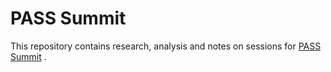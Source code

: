 PASS Summit
===========

This repository contains research, analysis and notes on sessions for [PASS Summit](http://www.sqlpass.org/summit/2014/home.aspx) . 